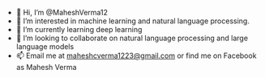 - 👋 Hi, I’m @MaheshVerma12
- 👀 I’m interested in machine learning and natural language processing.
- 🌱 I’m currently learning deep learning
- 💞️ I’m looking to collaborate on natural language processing and large language models
- 📫 Email me at maheshcverma1223@gmail.com or find me on Facebook as Mahesh Verma

<!---
MaheshVerma12/MaheshVerma12 is a ✨ special ✨ repository because its `README.md` (this file) appears on your GitHub profile.
You can click the Preview link to take a look at your changes.
--->

